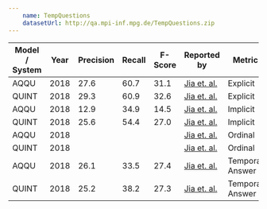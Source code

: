 ```yaml
---
    name: TempQuestions
    datasetUrl: http://qa.mpi-inf.mpg.de/TempQuestions.zip
---
```


| Model / System | Year | Precision | Recall | F-Score | Reported by                                                       | Metric          | Precision@1 | Hits@5 | MRR  |
|----------------|------|-----------|--------|---------|-------------------------------------------------------------------|-----------------|-------------|--------|------|
| AQQU           | 2018 | 27.6      | 60.7   | 31.1    | [Jia et. al.](https://dl.acm.org/doi/abs/10.1145/3184558.3191536) | Explicit        |             |        |      |
| QUINT          | 2018 | 29.3      | 60.9   | 32.6    | [Jia et. al.](https://dl.acm.org/doi/abs/10.1145/3184558.3191536) | Explicit        |             |        |      |
| AQQU           | 2018 | 12.9      | 34.9   | 14.5    | [Jia et. al.](https://dl.acm.org/doi/abs/10.1145/3184558.3191536) | Implicit        |             |        |      |
| QUINT          | 2018 | 25.6      | 54.4   | 27.0    | [Jia et. al.](https://dl.acm.org/doi/abs/10.1145/3184558.3191536) | Implicit        |             |        |      |
| AQQU           | 2018 |           |        |         | [Jia et. al.](https://dl.acm.org/doi/abs/10.1145/3184558.3191536) | Ordinal         | 28.4        | 57.4   | 32.7 |
| QUINT          | 2018 |           |        |         | [Jia et. al.](https://dl.acm.org/doi/abs/10.1145/3184558.3191536) | Ordinal         | 21.3        | 26.1   | 54.9 |
| AQQU           | 2018 | 26.1      | 33.5   | 27.4    | [Jia et. al.](https://dl.acm.org/doi/abs/10.1145/3184558.3191536) | Temporal Answer |             |        |      |
| QUINT          | 2018 | 25.2      | 38.2   | 27.3    | [Jia et. al.](https://dl.acm.org/doi/abs/10.1145/3184558.3191536) | Temporal Answer |             |        |      |
